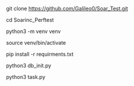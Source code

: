 git clone https://github.com/Galileo0/Soar_Test.git

cd Soarinc_Perftest

python3 -m venv venv

source venv/bin/activate

pip install -r requirments.txt

python3 db_init.py

python3 task.py
